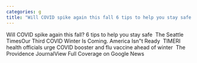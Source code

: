 ```yaml
---
categories: g
title: "Will COVID spike again this fall 6 tips to help you stay safe  The Seattle Times"
---
```

Will COVID spike again this fall? 6 tips to help you stay safe&nbsp;&nbsp;The Seattle TimesOur Third COVID Winter Is Coming. America Isn"t Ready&nbsp;&nbsp;TIMERI health officials urge COVID booster and flu vaccine ahead of winter&nbsp;&nbsp;The Providence JournalView Full Coverage on Google News